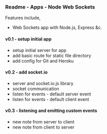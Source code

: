 ### Readme - Apps - Node Web Sockets



Features include,

  * Web Sockets app with Node.js, Express &c.

#### v0.1 - setup initial app
  * setup initial server for app
  * add basic route for static file directory
  * add config for Git and Heroku

#### v0.2 - add socket.io
  * server and socket.io.js library
  * socket communication
  * listen for events - default server event
  * listen for events - default client event

#### v0.3 - listening and emitting custom events
  * new note from server to client
  * new note from client to server
